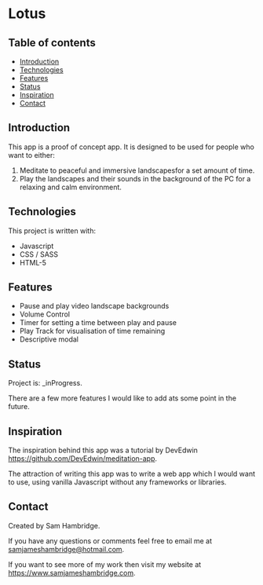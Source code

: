 # Lotus

## Table of contents
* [Introduction](#introduction)
* [Technologies](#technologies)
* [Features](#features)
* [Status](#status)
* [Inspiration](#inspiration)
* [Contact](#contact)

## Introduction
This app is a proof of concept app. It is designed to be used for people who want to either: 
1. Meditate to peaceful and immersive landscapesfor a set amount of time.
2. Play the landscapes and their sounds in the background of the PC for a relaxing and calm environment. 

## Technologies
This project is written with:
* Javascript
* CSS / SASS
* HTML-5

## Features

* Pause and play video landscape backgrounds 
* Volume Control
* Timer for setting a time between play and pause
* Play Track for visualisation of time remaining
* Descriptive modal

## Status

Project is: _inProgress.

There are a few more features I would like to add ats some point in the future.

## Inspiration

The inspiration behind this app was a tutorial by DevEdwin https://github.com/DevEdwin/meditation-app.

The attraction of writing this app was to write a web app which I would want to use, using vanilla Javascript without any frameworks or libraries.

## Contact

Created by Sam Hambridge.

If you have any questions or comments feel free to email me at samjameshambridge@hotmail.com.

If you want to see more of my work then visit my website at https://www.samjameshambridge.com.

